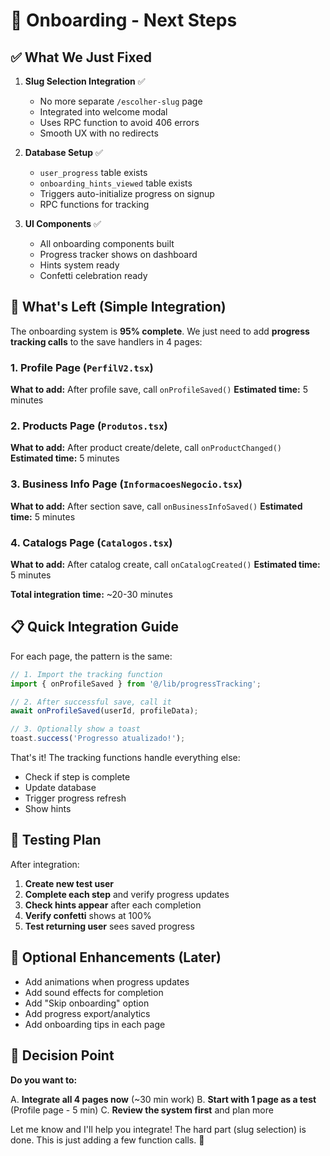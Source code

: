 # 🎯 Onboarding - Next Steps

## ✅ What We Just Fixed

1. **Slug Selection Integration** ✅
   - No more separate `/escolher-slug` page
   - Integrated into welcome modal
   - Uses RPC function to avoid 406 errors
   - Smooth UX with no redirects

2. **Database Setup** ✅
   - `user_progress` table exists
   - `onboarding_hints_viewed` table exists
   - Triggers auto-initialize progress on signup
   - RPC functions for tracking

3. **UI Components** ✅
   - All onboarding components built
   - Progress tracker shows on dashboard
   - Hints system ready
   - Confetti celebration ready

## 🔧 What's Left (Simple Integration)

The onboarding system is **95% complete**. We just need to add **progress tracking calls** to the save handlers in 4 pages:

### 1. Profile Page (`PerfilV2.tsx`)
**What to add:** After profile save, call `onProfileSaved()`
**Estimated time:** 5 minutes

### 2. Products Page (`Produtos.tsx`)
**What to add:** After product create/delete, call `onProductChanged()`
**Estimated time:** 5 minutes

### 3. Business Info Page (`InformacoesNegocio.tsx`)
**What to add:** After section save, call `onBusinessInfoSaved()`
**Estimated time:** 5 minutes

### 4. Catalogs Page (`Catalogos.tsx`)
**What to add:** After catalog create, call `onCatalogCreated()`
**Estimated time:** 5 minutes

**Total integration time:** ~20-30 minutes

## 📋 Quick Integration Guide

For each page, the pattern is the same:

```typescript
// 1. Import the tracking function
import { onProfileSaved } from '@/lib/progressTracking';

// 2. After successful save, call it
await onProfileSaved(userId, profileData);

// 3. Optionally show a toast
toast.success('Progresso atualizado!');
```

That's it! The tracking functions handle everything else:
- Check if step is complete
- Update database
- Trigger progress refresh
- Show hints

## 🧪 Testing Plan

After integration:

1. **Create new test user**
2. **Complete each step** and verify progress updates
3. **Check hints appear** after each completion
4. **Verify confetti** shows at 100%
5. **Test returning user** sees saved progress

## 🎨 Optional Enhancements (Later)

- Add animations when progress updates
- Add sound effects for completion
- Add "Skip onboarding" option
- Add progress export/analytics
- Add onboarding tips in each page

## 📝 Decision Point

**Do you want to:**

A. **Integrate all 4 pages now** (~30 min work)
B. **Start with 1 page as a test** (Profile page - 5 min)
C. **Review the system first** and plan more

Let me know and I'll help you integrate! The hard part (slug selection) is done. This is just adding a few function calls. 🚀
